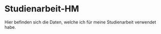 # Studienarbeit-HM

Hier befinden sich die Daten, welche ich für meine Studienarbeit verwendet habe.
